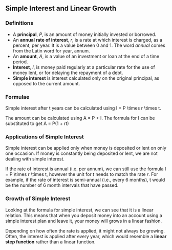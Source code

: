 Simple Interest and Linear Growth
-------

### Definitions

* A **principal**, *P*, is an amount of money initially invested or borrowed.
* An **annual rate of interest**, *r*, is a rate at which interest is charged, as a percent, per year. It is a value between 0 and 1. The word *annual* comes from the Latin word for year, annum.
* An **amount**, *A*, is a value of an investment or loan at the end of a time period. 
* **Interest**, *I*, is money paid regularly at a particular rate for the use of money lent, or for delaying the repayment of a debt.
* **Simple interest** is interest calculated only on the original principal, as opposed to the current amount.


### Formulae

Simple interest after t years can be calculated using I = P \times r \times t.

The amount can be calculated using A = P + I. The formula for I can be substituted to get A = P(1 + rt)


### Applications of Simple Interest

Simple interest can be applied only when money is deposited or lent on only one occasion. If money is constantly being deposited or lent, we are not dealing with simple interest. 

If the rate of interest is annual (i.e. per annum), we can still use the formula I = P \times r \times t, however the unit for *t* needs to match the rate *r*. For example, if the rate of interest is semi-annual (i.e., every 6 months), t would be the number of 6 month intervals that have passed.


### Growth of Simple Interest

Looking at the formula for simple interest, we can see that it is a linear relation. This means that when you deposit money into an account using a simple interest plan and leave it, your money will grows in a linear fashion.

Depending on how often the rate is applied, it might not always be growing. Often, the interest is applied after every year, which would resemble a **linear step function** rather than a linear function.